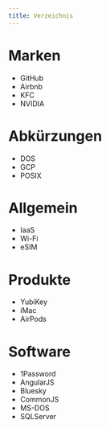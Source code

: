 ```yaml
---
title: Verzeichnis
---
```


# Marken

- GitHub
- Airbnb
- KFC
- NVIDIA

# Abkürzungen

- DOS
- GCP
- POSIX

# Allgemein

- IaaS
- Wi-Fi
- eSIM

# Produkte

- YubiKey
- iMac
- AirPods

# Software

- 1Password
- AngularJS
- Bluesky
- CommonJS
- MS-DOS
- SQLServer
